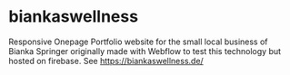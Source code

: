 # biankaswellness
Responsive Onepage Portfolio website for the small local business of Bianka Springer originally made with Webflow to test this technology but hosted on firebase. See https://biankaswellness.de/
